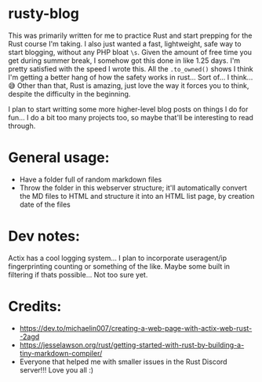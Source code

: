 # rusty-blog

This was primarily written for me to practice Rust and start prepping for the Rust course I'm taking. I also just wanted a fast, lightweight, safe way to start blogging, without any PHP bloat `\s`. Given the amount of free time you get during summer break, I somehow got this done in like 1.25 days. I'm pretty satisfied with the speed I wrote this. All the `.to_owned()` shows I think I'm getting a better hang of how the safety works in rust... Sort of... I think...😅 
Other than that, Rust is amazing, just love the way it forces you to think, despite the difficulty in the beginning.

I plan to start writting some more higher-level blog posts on things I do for fun... I do a bit too many projects too, so maybe that'll be interesting to read through.

# General usage:
- Have a folder full of random markdown files
- Throw the folder in this webserver structure; it'll automatically convert the MD files to HTML and structure it into an HTML list page, by creation date of the files

# Dev notes:
Actix has a cool logging system... I plan to incorporate useragent/ip fingerprinting counting or something of the like. Maybe some built in filtering if thats possible... Not too sure yet.



# Credits:
- https://dev.to/michaelin007/creating-a-web-page-with-actix-web-rust--2agd
- https://jesselawson.org/rust/getting-started-with-rust-by-building-a-tiny-markdown-compiler/
- Everyone that helped me with smaller issues in the Rust Discord server!!! Love you all :)
